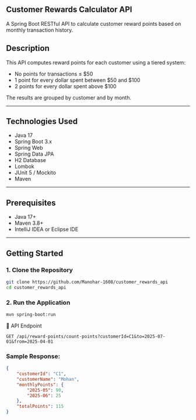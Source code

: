 ## Customer Rewards Calculator API

A Spring Boot RESTful API to calculate customer reward points based on monthly transaction history.

## Description

This API computes reward points for each customer using a tiered system:
- No points for transactions ≤ $50
- 1 point for every dollar spent between $50 and $100
- 2 points for every dollar spent above $100

The results are grouped by customer and by month.

---

## Technologies Used

- Java 17
- Spring Boot 3.x
- Spring Web
- Spring Data JPA
- H2 Database
- Lombok
- JUnit 5 / Mockito
- Maven

---

## Prerequisites 

- Java 17+
- Maven 3.8+
- IntelliJ IDEA or Eclipse IDE

---

## Getting Started

### 1. Clone the Repository 
```bash
git clone https://github.com/Manohar-1608/customer_rewards_api
cd customer_rewards_api
```

### 2. Run the Application
```bash
mvn spring-boot:run
```

📨 API Endpoint
```
GET /api/reward-points/count-points?customerId=C1&to=2025-07-01&from=2025-04-01
```
### Sample Response:
```json
{
    "customerId": "C1",
    "customerName": "Mohan",
    "monthlyPoints": {
        "2025-05": 90,
        "2025-06": 25
    },
    "totalPoints": 115
}
```




